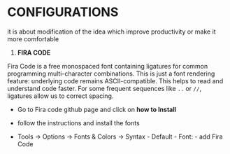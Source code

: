 # CONFIGURATIONS

it is about modification of the idea which improve productivity or make it more comfortable

1. **FIRA CODE**

Fira Code is a free monospaced font containing ligatures for common programming multi-character combinations. This is just a font rendering feature: underlying code remains ASCII-compatible. This helps to read and understand code faster. For some frequent sequences like `..` or `//`, ligatures allow us to correct spacing.

- Go to Fira code github page and click on **how to Install**

- follow the instructions and install the fonts

- Tools -> Options -> Fonts & Colors -> Syntax - Default - Font: - add Fira Code


